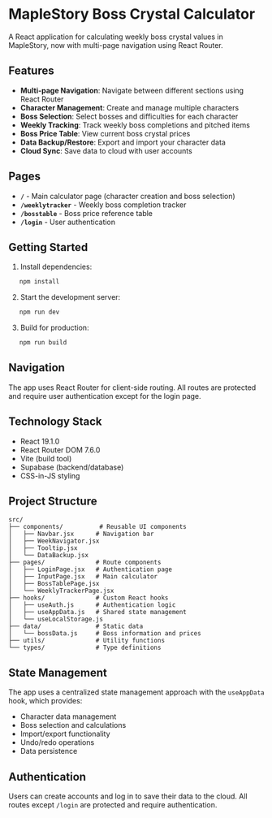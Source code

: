 # MapleStory Boss Crystal Calculator

A React application for calculating weekly boss crystal values in MapleStory, now with multi-page navigation using React Router.

## Features

- **Multi-page Navigation**: Navigate between different sections using React Router
- **Character Management**: Create and manage multiple characters
- **Boss Selection**: Select bosses and difficulties for each character
- **Weekly Tracking**: Track weekly boss completions and pitched items
- **Boss Price Table**: View current boss crystal prices
- **Data Backup/Restore**: Export and import your character data
- **Cloud Sync**: Save data to cloud with user accounts

## Pages

- **`/`** - Main calculator page (character creation and boss selection)
- **`/weeklytracker`** - Weekly boss completion tracker
- **`/bosstable`** - Boss price reference table
- **`/login`** - User authentication

## Getting Started

1. Install dependencies:
```bash
   npm install
   ```

2. Start the development server:
```bash
   npm run dev
   ```

3. Build for production:
```bash
   npm run build
   ```

## Navigation

The app uses React Router for client-side routing. All routes are protected and require user authentication except for the login page.

## Technology Stack

- React 19.1.0
- React Router DOM 7.6.0
- Vite (build tool)
- Supabase (backend/database)
- CSS-in-JS styling

## Project Structure

```
src/
├── components/          # Reusable UI components
│   ├── Navbar.jsx      # Navigation bar
│   ├── WeekNavigator.jsx
│   ├── Tooltip.jsx
│   └── DataBackup.jsx
├── pages/              # Route components
│   ├── LoginPage.jsx   # Authentication page
│   ├── InputPage.jsx   # Main calculator
│   ├── BossTablePage.jsx
│   └── WeeklyTrackerPage.jsx
├── hooks/              # Custom React hooks
│   ├── useAuth.js      # Authentication logic
│   ├── useAppData.js   # Shared state management
│   └── useLocalStorage.js
├── data/               # Static data
│   └── bossData.js     # Boss information and prices
├── utils/              # Utility functions
└── types/              # Type definitions
```

## State Management

The app uses a centralized state management approach with the `useAppData` hook, which provides:
- Character data management
- Boss selection and calculations
- Import/export functionality
- Undo/redo operations
- Data persistence

## Authentication

Users can create accounts and log in to save their data to the cloud. All routes except `/login` are protected and require authentication.
